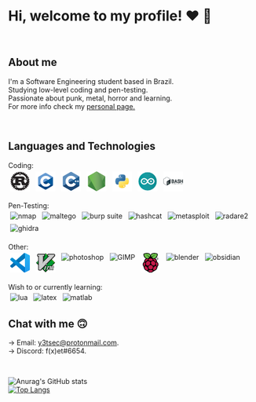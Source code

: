 # Hi, welcome to my profile! ❤️ 👋 

<br/>

## About me

I'm a Software Engineering student based in Brazil.  
Studying low-level coding and pen-testing.  
Passionate about punk, metal, horror and learning.  
For more info check my [personal page.](https://homepage-lucaschaves.vercel.app)

<br/>

## Languages and Technologies  

Coding:  
<img src="https://raw.githubusercontent.com/github/explore/80688e429a7d4ef2fca1e82350fe8e3517d3494d/topics/rust/rust.png" alt="rust" title="Rust" height="40" style="vertical-align:top; margin:4px"> 
<img src="https://raw.githubusercontent.com/github/explore/f3e22f0dca2be955676bc70d6214b95b13354ee8/topics/c/c.png" alt="c" title="C" height="40" style="vertical-align:top; margin:4px"> 
<img src="https://raw.githubusercontent.com/github/explore/180320cffc25f4ed1bbdfd33d4db3a66eeeeb358/topics/cpp/cpp.png" alt="c++" title="C++" height="40" style="vertical-align:top; margin:4px">
<img src="https://raw.githubusercontent.com/github/explore/80688e429a7d4ef2fca1e82350fe8e3517d3494d/topics/nodejs/nodejs.png" alt="node" title="NodeJS" height="40" style="vertical-align:top; margin:4px">
<img src="https://raw.githubusercontent.com/github/explore/80688e429a7d4ef2fca1e82350fe8e3517d3494d/topics/python/python.png" alt="python" title="Python 3" height="40" style="vertical-align:top; margin:4px">
<img src="https://raw.githubusercontent.com/github/explore/80688e429a7d4ef2fca1e82350fe8e3517d3494d/topics/arduino/arduino.png" alt="arduino" title="Arduino" height="40" style="vertical-align:top; margin:4px">
<img src="https://raw.githubusercontent.com/github/explore/80688e429a7d4ef2fca1e82350fe8e3517d3494d/topics/bash/bash.png" alt="bash" title="Bash" height="40" style="vertical-align:top; margin:4px">
<br/>  
Pen-Testing:  
<img src="https://external-content.duckduckgo.com/iu/?u=https%3A%2F%2Fi2.wp.com%2Ftsholden.com%2Ffiles%2Fart%2Fnmap_android.png&f=1&nofb=1&ipt=4f54d1cf97e2e9f190009be0f69314bf8db7a5e136d22c4daeabfd50fe01b0ea&ipo=images" alt="nmap" title="Nmap" height="40" style="vertical-align:top; margin:4px">
<img src="https://www.maltego.com/img/maltego-logo/Maltego-Logo-Compact-Greyblue.png" alt="maltego" title="Maltego" height="40" style="vertical-align:top; margin:4px">
<img src="https://external-content.duckduckgo.com/iu/?u=https%3A%2F%2Fpsychocod3r.files.wordpress.com%2F2021%2F04%2Fburpsuite-logo-1.png&f=1&nofb=1" alt="burp suite" title="Burp Suite" height="40" style="vertical-align:top; margin:4px">
<img src="https://external-content.duckduckgo.com/iu/?u=https%3A%2F%2Fwww.saashub.com%2Fimages%2Fapp%2Fservice_logos%2F35%2Fc4c0616340cf%2Flarge.png%3F1552308057&f=1&nofb=1" alt="hashcat" title="Hashcat" height="40" style="vertical-align:top; margin:4px">
<img src="https://external-content.duckduckgo.com/iu/?u=https%3A%2F%2Fih1.redbubble.net%2Fimage.330657452.3245%2Fraf%2C750x1000%2C075%2Ct%2C101010%3A01c5ca27c6.u1.jpg&f=1&nofb=1" alt="metasploit" title="Metasploit Framework" height="40" style="vertical-align:top; margin:4px">
<img src="https://external-content.duckduckgo.com/iu/?u=https%3A%2F%2Fdownload.logo.wine%2Flogo%2FRadare2%2FRadare2-Logo.wine.png&f=1&nofb=1" alt="radare2" title="Radare2" height="40" style="vertical-align:top; margin:4px">
<img src="https://external-content.duckduckgo.com/iu/?u=https%3A%2F%2Fghidra-sre.org%2Fimages%2FGHIDRA_1.png&f=1&nofb=1" alt="ghidra" title="Ghidra" height="40" style="vertical-align:top; margin:4px">
<br/>  
Other:  
<img src="https://raw.githubusercontent.com/github/explore/bbd48b997e8d0bef63f676eca4da5e1f76487b56/topics/visual-studio-code/visual-studio-code.png" alt="vscode" title="Visual Studio Code IDE" height="40" style="vertical-align:top; margin:4px"> 
<img src="https://raw.githubusercontent.com/github/explore/80688e429a7d4ef2fca1e82350fe8e3517d3494d/topics/vim/vim.png" alt="vim" title="VIM" height="40" style="vertical-align:top; margin:4px">
<img src="https://external-content.duckduckgo.com/iu/?u=https%3A%2F%2Flogos-download.com%2Fwp-content%2Fuploads%2F2020%2F06%2FAdobe_Photoshop_Logo_old.png&f=1&nofb=1" alt="photoshop" title="Photoshop 2020" height="40" style="vertical-align:top; margin:4px"> 
<img src="https://external-content.duckduckgo.com/iu/?u=https%3A%2F%2Fwww.tgcindia.com%2Fwp-content%2Fuploads%2F2018%2F02%2FGIMP-logo-Graphic-Desiging-training.jpg&f=1&nofb=1" alt="GIMP" title="GIMP" height="40" style="vertical-align:top; margin:4px"> 
<img src="https://raw.githubusercontent.com/github/explore/80688e429a7d4ef2fca1e82350fe8e3517d3494d/topics/raspberry-pi/raspberry-pi.png" alt="raspeberry-pi" title="Raspberry Pi" height="40" style="vertical-align:top; margin:4px">
<img src="https://external-content.duckduckgo.com/iu/?u=https%3A%2F%2Fwww.logolynx.com%2Fimages%2Flogolynx%2F63%2F632150f28960cba513ff90fb97813286.png&f=1&nofb=1&ipt=60e085272ef790007636e24e7245328ed70c79e6c3f0b9b2751c75a6650a2dbc&ipo=images" alt="blender" title="Blender" height="40" style="vertical-align:top; margin:4px"> 
<img src="https://external-content.duckduckgo.com/iu/?u=https%3A%2F%2Fwww.dmuth.org%2Fwp-content%2Fuploads%2F2021%2F03%2Fobsidian-logo.png&f=1&nofb=1" alt="obsidian" title="Obsidian" height="40" style="vertical-align:top; margin:4px">  
<br/>
Wish to or currently learning:  
<img src="https://external-content.duckduckgo.com/iu/?u=http%3A%2F%2F48pedia.org%2Fimages%2Fthumb%2F8%2F8e%2FLua-logo.svg%2F1200px-Lua-logo.svg.png&f=1&nofb=1&ipt=006fd60366554c074a7dcdeebbca9e8b28810ec1704ac0799c32b81710e489d7&ipo=images" alt="lua" title="Lua" height="40" style="vertical-align:top; margin:4px"> 
<img src="https://external-content.duckduckgo.com/iu/?u=https%3A%2F%2Fcdn.freebiesupply.com%2Flogos%2Flarge%2F2x%2Flatex-logo-png-transparent.png&f=1&nofb=1&ipt=7b99c8176ec3755526393fa66162c6707ffe4ca7c4bdd51f5d27968a92c9f8a0&ipo=images" alt="latex" title="LaTeX" height="40" style="vertical-align:top; margin:4px"> 
<img src="https://www.liblogo.com/img-logo/ma7737me7e-matlab-logo-matlab-logos.png" alt="matlab" title="Matlab" height="40" style="vertical-align:top; margin:4px">


## Chat with me 🙃

-> Email: y3tsec@protonmail.com.  
-> Discord: f(x)et#6654.     

<br/>

![Anurag's GitHub stats](https://github-readme-stats.vercel.app/api?username=LucasVChaves&hide_rank=true&show_icons=true&theme=synthwave)  
[![Top Langs](https://github-readme-stats.vercel.app/api/top-langs/?username=LucasVChaves&layout=compact&theme=synthwave&hide=html,css,javascript,shell,cmake,makefile&langs_count=6&exclude_repo=VanillaEvolved)](https://github.com/anuraghazra/github-readme-stats)
